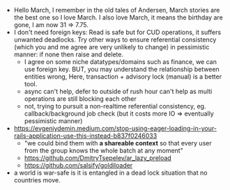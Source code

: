 - Hello March, I remember in the old tales of Andersen, March stories are the best one so I love March. I also love March, it means the birthday are gone, I am now 31 => 7.75.
- I don't need foreign keys: Read is safe but for CUD operations, it suffers unwanted deadlocks. Try other ways to ensure referential consistency (which you and me agree are very unlikely to change) in pessimistic manner: if none then raise and delete.
	- I agree on some niche datatypes/domains such as finance, we can use foreign key. BUT, you may understand the relationship between entities wrong, Here, transaction + advisory lock (manual) is a better tool.
	- async can't help, defer to outside of rush hour can't help as multi operations are still blocking each other
	- not, trying to pursuit a non-realtime referential consistency, eg. callback/background job check (but it costs more IO => eventually pessimistic manner)
- https://evgeniydemin.medium.com/stop-using-eager-loading-in-your-rails-application-use-this-instead-b837f0246033
	- "we could bind them with **a shareable context** so that every user from the group knows the whole batch at any moment"
	- https://github.com/DmitryTsepelev/ar_lazy_preload
	- https://github.com/salsify/goldiloader
- a world is war-safe is it is entangled in a dead lock situation that no countries move.